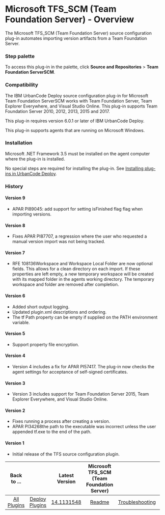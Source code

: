 
# Microsoft TFS_SCM (Team Foundation Server) - Overview

The Microsoft TFS\_SCM (Team Foundation Server) source configuration plug-in automates importing version artifacts from a Team Foundation Server.


### Step palette

To access this plug-in in the palette, click **Source and Repositories** > **Team Foundation ServerSCM**.

### Compatibility

The IBM UrbanCode Deploy source configuration plug-in for Microsoft Team Foundation ServerSCM works with Team Foundation Server, Team Explorer Everywhere, and Visual Studio Online. This plug-in supports Team Foundation Server 2010, 2012, 2013, 2015 and 2017.

This plug-in requires version 6.0.1 or later of IBM UrbanCode Deploy.

This plug-in supports agents that are running on Microsoft Windows.

### Installation

Microsoft .NET Framework 3.5 must be installed on the agent computer where the plug-in is installed.

No special steps are required for installing the plug-in. See [Installing plug-ins in UrbanCode Deploy](https://community.ibm.com/community/user/wasdevops/blogs/laurel-dickson-bull1/2022/06/13/install-plugins "Installing plug-ins in UrbanCode Deploy").

### History

#### Version 9

* APAR PI89045: add support for setting isFinished flag flag when importing versions.

#### Version 8

* Fixes APAR PI87707, a regression where the user who requested a manual version import was not being tracked.

#### Version 7

* RFE 108136Workspace and Workspace Local Folder are now optional fields. This allows for a clean directory on each import. If these properties are left empty, a new temporary workspace will be created with its mapped folder in the agents working directory. The temporary workspace and folder are removed after completion.

#### Version 6

* Added short output logging.
* Updated plugin.xml descriptions and ordering.
* The tf Path property can be empty if supplied on the PATH environment variable.

#### Version 5

* Support property file encryption.

#### Version 4

* Version 4 includes a fix for APAR PI57417. The plug-in now checks the agent settings for acceptance of self-signed certificates.

#### Version 3

* Version 3 includes support for Team Foundation Server 2015, Team Explorer Everywhere, and Visual Studio Online.

#### Version 2

* Fixes running a process after creating a version.
* APAR PI34268the path to the executable was incorrect unless the user appended tf.exe to the end of the path.

#### Version 1

* Initial release of the TFS source configuration plugin.

|Back to ...||Latest Version|Microsoft TFS_SCM (Team Foundation Server) |||||
| :---: | :---: | :---: | :---: | :---: | :---: | :---: | :---: |
|[All Plugins](../../index.md)|[Deploy Plugins](../README.md)|[14.1131548](https://raw.githubusercontent.com/UrbanCode/IBM-UCD-PLUGINS/main/files/TFS_SCM-SourceConfig/ucd-TFS_SCM-SourceConfig-14.1131548.zip)|[Readme](README.md)|[Troubleshooting](troubleshooting.md)|[Settings](settings.md)|[Usage](usage.md)|[Downloads](downloads.md)|
